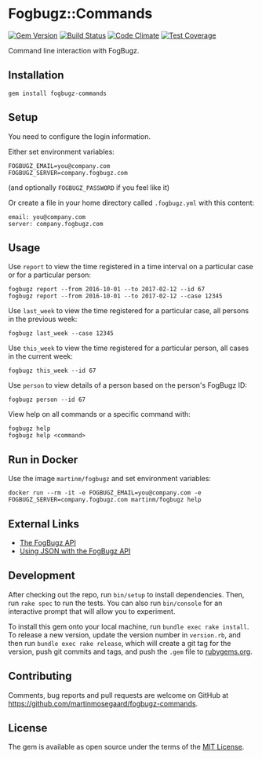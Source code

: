 # Fogbugz::Commands

[![Gem Version](https://badge.fury.io/rb/fogbugz-commands.svg)](https://badge.fury.io/rb/fogbugz-commands)
[![Build Status](https://travis-ci.org/martinmosegaard/fogbugz-commands.svg?branch=master)](https://travis-ci.org/martinmosegaard/fogbugz-commands)
[![Code Climate](https://codeclimate.com/github/martinmosegaard/fogbugz-commands/badges/gpa.svg)](https://codeclimate.com/github/martinmosegaard/fogbugz-commands)
[![Test Coverage](https://codeclimate.com/github/martinmosegaard/fogbugz-commands/badges/coverage.svg)](https://codeclimate.com/github/martinmosegaard/fogbugz-commands/coverage)

Command line interaction with FogBugz.

## Installation

    gem install fogbugz-commands

## Setup

You need to configure the login information.

Either set environment variables:

    FOGBUGZ_EMAIL=you@company.com
    FOGBUGZ_SERVER=company.fogbugz.com

(and optionally `FOGBUGZ_PASSWORD` if you feel like it)

Or create a file in your home directory called `.fogbugz.yml` with this content:

    email: you@company.com
    server: company.fogbugz.com

## Usage

Use `report` to view the time registered in a time interval on a particular case or for a particular person:

    fogbugz report --from 2016-10-01 --to 2017-02-12 --id 67
    fogbugz report --from 2016-10-01 --to 2017-02-12 --case 12345

Use `last_week` to view the time registered for a particular case, all persons in the previous week:

    fogbugz last_week --case 12345

Use `this_week` to view the time registered for a particular person, all cases in the current week:

    fogbugz this_week --id 67

Use `person` to view details of a person based on the person's FogBugz ID:

    fogbugz person --id 67

View help on all commands or a specific command with:

    fogbugz help
    fogbugz help <command>

## Run in Docker

Use the image `martinm/fogbugz` and set environment variables:

    docker run --rm -it -e FOGBUGZ_EMAIL=you@company.com -e FOGBUGZ_SERVER=company.fogbugz.com martinm/fogbugz help

## External Links

- [The FogBugz API](http://help.fogcreek.com/the-fogbugz-api)
- [Using JSON with the FogBugz API](http://help.fogcreek.com/10853/using-json-with-the-fogbugz-api)

## Development

After checking out the repo, run `bin/setup` to install dependencies. Then, run `rake spec` to run the tests. You can also run `bin/console` for an interactive prompt that will allow you to experiment.

To install this gem onto your local machine, run `bundle exec rake install`. To release a new version, update the version number in `version.rb`, and then run `bundle exec rake release`, which will create a git tag for the version, push git commits and tags, and push the `.gem` file to [rubygems.org](https://rubygems.org).

## Contributing

Comments, bug reports and pull requests are welcome on GitHub at https://github.com/martinmosegaard/fogbugz-commands.

## License

The gem is available as open source under the terms of the [MIT License](http://opensource.org/licenses/MIT).
